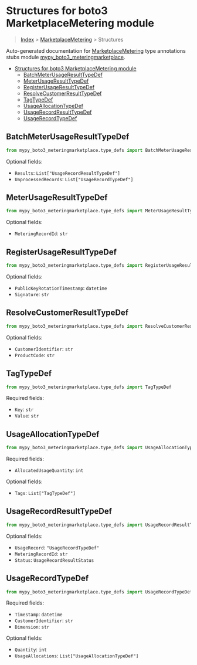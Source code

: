 # Structures for boto3 MarketplaceMetering module

> [Index](../README.md) > [MarketplaceMetering](./README.md) > Structures

Auto-generated documentation for [MarketplaceMetering](https://boto3.amazonaws.com/v1/documentation/api/latest/reference/services/meteringmarketplace.html#MarketplaceMetering)
type annotations stubs module [mypy_boto3_meteringmarketplace](https://pypi.org/project/mypy-boto3-meteringmarketplace/).

- [Structures for boto3 MarketplaceMetering module](#structures-for-boto3-marketplacemetering-module)
  - [BatchMeterUsageResultTypeDef](#batchmeterusageresulttypedef)
  - [MeterUsageResultTypeDef](#meterusageresulttypedef)
  - [RegisterUsageResultTypeDef](#registerusageresulttypedef)
  - [ResolveCustomerResultTypeDef](#resolvecustomerresulttypedef)
  - [TagTypeDef](#tagtypedef)
  - [UsageAllocationTypeDef](#usageallocationtypedef)
  - [UsageRecordResultTypeDef](#usagerecordresulttypedef)
  - [UsageRecordTypeDef](#usagerecordtypedef)

## BatchMeterUsageResultTypeDef

```python
from mypy_boto3_meteringmarketplace.type_defs import BatchMeterUsageResultTypeDef
```




Optional fields:
- `Results`: `List["UsageRecordResultTypeDef"]`
- `UnprocessedRecords`: `List["UsageRecordTypeDef"]`


## MeterUsageResultTypeDef

```python
from mypy_boto3_meteringmarketplace.type_defs import MeterUsageResultTypeDef
```




Optional fields:
- `MeteringRecordId`: `str`


## RegisterUsageResultTypeDef

```python
from mypy_boto3_meteringmarketplace.type_defs import RegisterUsageResultTypeDef
```




Optional fields:
- `PublicKeyRotationTimestamp`: `datetime`
- `Signature`: `str`


## ResolveCustomerResultTypeDef

```python
from mypy_boto3_meteringmarketplace.type_defs import ResolveCustomerResultTypeDef
```




Optional fields:
- `CustomerIdentifier`: `str`
- `ProductCode`: `str`


## TagTypeDef

```python
from mypy_boto3_meteringmarketplace.type_defs import TagTypeDef
```


Required fields:
- `Key`: `str`
- `Value`: `str`




## UsageAllocationTypeDef

```python
from mypy_boto3_meteringmarketplace.type_defs import UsageAllocationTypeDef
```


Required fields:
- `AllocatedUsageQuantity`: `int`



Optional fields:
- `Tags`: `List["TagTypeDef"]`


## UsageRecordResultTypeDef

```python
from mypy_boto3_meteringmarketplace.type_defs import UsageRecordResultTypeDef
```




Optional fields:
- `UsageRecord`: `"UsageRecordTypeDef"`
- `MeteringRecordId`: `str`
- `Status`: `UsageRecordResultStatus`


## UsageRecordTypeDef

```python
from mypy_boto3_meteringmarketplace.type_defs import UsageRecordTypeDef
```


Required fields:
- `Timestamp`: `datetime`
- `CustomerIdentifier`: `str`
- `Dimension`: `str`



Optional fields:
- `Quantity`: `int`
- `UsageAllocations`: `List["UsageAllocationTypeDef"]`

